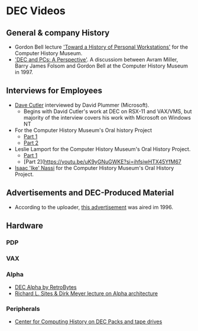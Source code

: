 DEC Videos
==========

## General & company History
- Gordon Bell lecture ['Toward a History of Personal Workstations'](https://youtu.be/Z-4X6dkESEk?si=ICSXwuq3i8gxGAbb) for the Computer History Museum.
- ['DEC and PCs: A Perspective'](https://youtu.be/rgb4VXYRv8U?si=azUIiXQiKFQXOJjL). A discussiom between Avram Miller, Barry James Folsom and Gordon Bell at the Computer History Museum in 1997.

## Interviews for Employees
- [Dave Cutler](https://youtu.be/xi1Lq79mLeE?si=Uzgid5QVd2GaWuWF) interviewed by David Plummer (Microsoft).
    - Begins with David Cutler's work at DEC on RSX-11 and VAX/VMS, but majority of the interview covers his work with Microsoft on Windows NT
- For the Computer History Museum's Oral history Project
    - [Part 1](https://youtu.be/29RkHH-psrY?si=vBpthT0L7RLlh-9X)
    - [Part 2](https://youtu.be/SVgSLud50ss?si=GtFMbnRbP-NMidpQ)
- Leslie Lamport for the Computer History Museum's Oral History Project.
    - [Part 1](https://youtu.be/SXt3-iZpQQc?si=Vcija8drHo-1o6xl)
    - [Part 2](https://youtu.be/uK9yGNuGWKE?si=ihfsiwHTX45YfM67
- [Isaac 'Ike' Nassi](https://youtu.be/4inddaqL2ZM?si=pOTAw4pMhIE_pDor) for the Computer History Museum's Oral History Project.


## Advertisements and DEC-Produced Material
- According to the uploader, [this advertisement](https://youtu.be/2bbYlfwCUNQ?si=n869Mh8Kecy8ztlR) was aired im 1996.

## Hardware
### PDP

### VAX

### Alpha
- [DEC Alpha by RetroBytes](https://youtu.be/RAxomGVR12E?si=yTz2ZoEdZ3XLsUkE)
- [Richard L. Sites & Dirk Meyer lecture on Alpha architecture](https://youtu.be/klg1FtHADso?si=DEAp7WUsYSLXg_CK)

### Peripherals
- [Center for Computing History on DEC Packs and tape drives](https://youtu.be/H-uFzBDQQjw?si=ccgL8ldIBr7kDrqO)